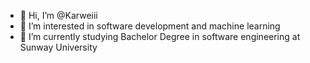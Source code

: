 - 👋 Hi, I’m @Karweiii
- 👀 I’m interested in software development and machine learning
- 🌱 I’m currently studying Bachelor Degree in software engineering at Sunway University



<!---
Karweiii/Karweiii is a ✨ special ✨ repository because its `README.md` (this file) appears on your GitHub profile.
You can click the Preview link to take a look at your changes.
--->
